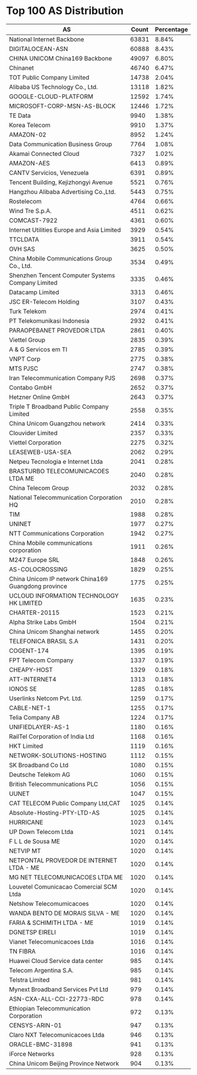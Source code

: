 # Top 100 AS Distribution
| AS | Count | Percentage |
|----|----|----|
| National Internet Backbone | 63831 | 8.84% |
| DIGITALOCEAN-ASN | 60888 | 8.43% |
| CHINA UNICOM China169 Backbone | 49097 | 6.80% |
| Chinanet | 46740 | 6.47% |
| TOT Public Company Limited | 14738 | 2.04% |
| Alibaba US Technology Co., Ltd. | 13118 | 1.82% |
| GOOGLE-CLOUD-PLATFORM | 12592 | 1.74% |
| MICROSOFT-CORP-MSN-AS-BLOCK | 12446 | 1.72% |
| TE Data | 9940 | 1.38% |
| Korea Telecom | 9910 | 1.37% |
| AMAZON-02 | 8952 | 1.24% |
| Data Communication Business Group | 7764 | 1.08% |
| Akamai Connected Cloud | 7327 | 1.02% |
| AMAZON-AES | 6413 | 0.89% |
| CANTV Servicios, Venezuela | 6391 | 0.89% |
| Tencent Building, Kejizhongyi Avenue | 5521 | 0.76% |
| Hangzhou Alibaba Advertising Co.,Ltd. | 5443 | 0.75% |
| Rostelecom | 4764 | 0.66% |
| Wind Tre S.p.A. | 4511 | 0.62% |
| COMCAST-7922 | 4361 | 0.60% |
| Internet Utilities Europe and Asia Limited | 3929 | 0.54% |
| TTCLDATA | 3911 | 0.54% |
| OVH SAS | 3625 | 0.50% |
| China Mobile Communications Group Co., Ltd. | 3534 | 0.49% |
| Shenzhen Tencent Computer Systems Company Limited | 3335 | 0.46% |
| Datacamp Limited | 3313 | 0.46% |
| JSC ER-Telecom Holding | 3107 | 0.43% |
| Turk Telekom | 2974 | 0.41% |
| PT Telekomunikasi Indonesia | 2932 | 0.41% |
| PARAOPEBANET PROVEDOR LTDA | 2861 | 0.40% |
| Viettel Group | 2835 | 0.39% |
| A & G Servicos em TI | 2785 | 0.39% |
| VNPT Corp | 2775 | 0.38% |
| MTS PJSC | 2747 | 0.38% |
| Iran Telecommunication Company PJS | 2698 | 0.37% |
| Contabo GmbH | 2652 | 0.37% |
| Hetzner Online GmbH | 2643 | 0.37% |
| Triple T Broadband Public Company Limited | 2558 | 0.35% |
| China Unicom Guangzhou network | 2414 | 0.33% |
| Clouvider Limited | 2357 | 0.33% |
| Viettel Corporation | 2275 | 0.32% |
| LEASEWEB-USA-SEA | 2062 | 0.29% |
| Netpeu Tecnologia e Internet Ltda | 2041 | 0.28% |
| BRASTURBO TELECOMUNICACOES LTDA ME | 2040 | 0.28% |
| China Telecom Group | 2032 | 0.28% |
| National Telecommunication Corporation HQ | 2010 | 0.28% |
| TIM | 1988 | 0.28% |
| UNINET | 1977 | 0.27% |
| NTT Communications Corporation | 1942 | 0.27% |
| China Mobile communications corporation | 1911 | 0.26% |
| M247 Europe SRL | 1848 | 0.26% |
| AS-COLOCROSSING | 1829 | 0.25% |
| China Unicom IP network China169 Guangdong province | 1775 | 0.25% |
| UCLOUD INFORMATION TECHNOLOGY HK LIMITED | 1635 | 0.23% |
| CHARTER-20115 | 1523 | 0.21% |
| Alpha Strike Labs GmbH | 1504 | 0.21% |
| China Unicom Shanghai network | 1455 | 0.20% |
| TELEFONICA BRASIL S.A | 1431 | 0.20% |
| COGENT-174 | 1395 | 0.19% |
| FPT Telecom Company | 1337 | 0.19% |
| CHEAPY-HOST | 1329 | 0.18% |
| ATT-INTERNET4 | 1313 | 0.18% |
| IONOS SE | 1285 | 0.18% |
| Userlinks Netcom Pvt. Ltd. | 1259 | 0.17% |
| CABLE-NET-1 | 1255 | 0.17% |
| Telia Company AB | 1224 | 0.17% |
| UNIFIEDLAYER-AS-1 | 1180 | 0.16% |
| RailTel Corporation of India Ltd | 1168 | 0.16% |
| HKT Limited | 1119 | 0.16% |
| NETWORK-SOLUTIONS-HOSTING | 1112 | 0.15% |
| SK Broadband Co Ltd | 1080 | 0.15% |
| Deutsche Telekom AG | 1060 | 0.15% |
| British Telecommunications PLC | 1056 | 0.15% |
| UUNET | 1047 | 0.15% |
| CAT TELECOM Public Company Ltd,CAT | 1025 | 0.14% |
| Absolute-Hosting-PTY-LTD-AS | 1025 | 0.14% |
| HURRICANE | 1023 | 0.14% |
| UP Down Telecom Ltda | 1021 | 0.14% |
| F L L de Sousa ME | 1020 | 0.14% |
| NETVIP MT | 1020 | 0.14% |
| NETPONTAL PROVEDOR DE INTERNET LTDA - ME | 1020 | 0.14% |
| MG NET TELECOMUNICACOES LTDA ME | 1020 | 0.14% |
| Louvetel Comunicacao Comercial SCM Ltda | 1020 | 0.14% |
| Netshow Telecomumicacoes | 1020 | 0.14% |
| WANDA BENTO DE MORAIS SILVA - ME | 1020 | 0.14% |
| FARIA & SCHIMITH LTDA - ME | 1019 | 0.14% |
| DGNETSP EIRELI | 1019 | 0.14% |
| Vianet Telecomunicacoes Ltda | 1016 | 0.14% |
| TN FIBRA | 1016 | 0.14% |
| Huawei Cloud Service data center | 985 | 0.14% |
| Telecom Argentina S.A. | 985 | 0.14% |
| Telstra Limited | 981 | 0.14% |
| Mynext Broadband Services Pvt Ltd | 979 | 0.14% |
| ASN-CXA-ALL-CCI-22773-RDC | 978 | 0.14% |
| Ethiopian Telecommunication Corporation | 972 | 0.13% |
| CENSYS-ARIN-01 | 947 | 0.13% |
| Claro NXT Telecomunicacoes Ltda | 946 | 0.13% |
| ORACLE-BMC-31898 | 941 | 0.13% |
| iForce Networks | 928 | 0.13% |
| China Unicom Beijing Province Network | 904 | 0.13% |
